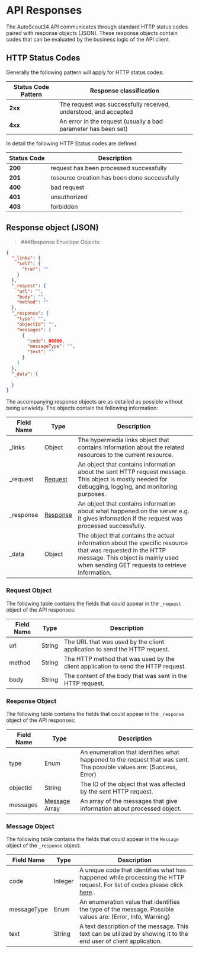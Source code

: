 # API Responses

The AutoScout24 API communicates through standard HTTP status codes paired with response objects (JSON).
These response objects contain codes that can be evaluated by the business logic of the API client.

## HTTP Status Codes
Generally the following pattern will apply for HTTP status codes:

|Status Code Pattern|Response classification|
|----|----|
|**2xx** | The request was successfully received, understood, and accepted |
|**4xx** | An error in the request (usually a bad parameter has been set)|

In detail the following HTTP Status codes are defined:

|Status Code|Description|
|-----|-----|
|**200**| request has been processed successfully|
|**201**| resource creation has been done successfully|
|**400**|	bad request|
|**401**|	unauthorized|
|**403**|	forbidden|


## Response object (JSON)

> ###Response Envelope Objects:

```json
{
  "_links": {
    "self": {
      "href": ""
    }
  },
  "_request": {
    "url": "",
    "body": "",
    "method": ""
  },
  "_response": {
    "type": "",
    "objectId": "",
    "messages": [
      {
        "code": 00000,
        "messageType": "",
        "text": ""
      }
    ]
  },
  "_data": {
	
  }
}
```

The accompanying response objects are as detailed as possible without being unwieldy. The objects contain the
following information:

|Field Name|Type|Description|
|----|----|----|
|_links|Object|The hypermedia links object that contains information about the related resources to the current resource.|
|_request|<a href="#request-object">Request</a>|An object that contains information about the sent HTTP request message. This object is mostly needed for debugging, logging, and monitoring purposes.|
|_response|<a href="#response-object">Response</a>|An object that contains information about what happened on the server e.g. it gives information if the request was processed successfully.|
|_data|Object|The object that contains the actual information about the specific resource that was requested in the HTTP message. This object is mainly used when sending GET requests to retrieve information.|

### Request Object

The following table contains the fields that could appear in the `_request` object of the API responses:

|Field Name|Type|Description|
|----|----|----|
|url|String|The URL that was used by the client application to send the HTTP request.|
|method|String|The HTTP method that was used by the client application to send the HTTP request.|
|body|String|The content of the body that was sent in the HTTP request.|

### Response Object

The following table contains the fields that could appear in the `_response` object of the API responses:

|Field Name|Type|Description|
|----|----|----|
|type|Enum|An enumeration that identifies what happened to the request that was sent. Tha possible values are: (Success, Error)|
|objectId|String|The ID of the object that was affected by the sent HTTP request.|
|messages|<a href="#message-object">Message</a> Array|An array of the messages that give information about processed object.|

### Message Object

The following table contains the fields that could appear in the `Message` object of the `_response` object:

|Field Name|Type|Description|
|----|----|----|
|code|Integer|A unique code that identifies what has happened while processing the HTTP request. For list of codes please click <a href="#errors">here</a>..|
|messageType|Enum|An enumeration value that identifies the type of the message. Possible values are: (Error, Info, Warning) |
|text|String|A text description of the message. This text can be utilized by showing it to the end user of client application.|
